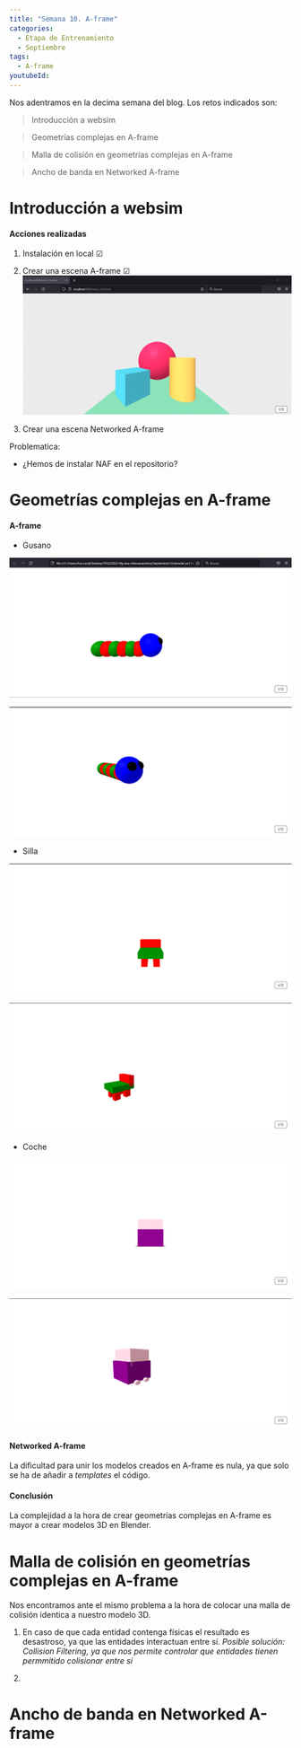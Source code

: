 ```yaml
---
title: "Semana 10. A-frame"
categories:
  - Etapa de Entrenamiento
  - Septiembre
tags:
  - A-frame
youtubeId: 
---
```



Nos adentramos en la decima semana del blog. Los retos indicados son:

> Introducción a websim

> Geometrías complejas en A-frame

> Malla de colisión en geometrías complejas en A-frame

> Ancho de banda en Networked A-frame 

# Introducción a websim

#### Acciones realizadas 

1. Instalación en local ☑

2. Crear una escena A-frame ☑ ![Escena](https://raw.githubusercontent.com/RoboticsLabURJC/2022-tfg-ana-villanueva/main/docs/images/kibotic_A-frame.png)

3. Crear una escena Networked A-frame 

Problematica:

* ¿Hemos de instalar NAF en el repositorio?




# Geometrías complejas en A-frame

#### A-frame

* Gusano

![ModelA](https://raw.githubusercontent.com/RoboticsLabURJC/2022-tfg-ana-villanueva/main/docs/images/aframe-model-e11.png)

![ModelA](https://raw.githubusercontent.com/RoboticsLabURJC/2022-tfg-ana-villanueva/main/docs/images/aframe-model-e12.png)

* Silla

![ModelB](https://raw.githubusercontent.com/RoboticsLabURJC/2022-tfg-ana-villanueva/main/docs/images/aframe-model-e21.png)

![ModelB](https://raw.githubusercontent.com/RoboticsLabURJC/2022-tfg-ana-villanueva/main/docs/images/aframe-model-e22.png)

* Coche

![ModelC](https://raw.githubusercontent.com/RoboticsLabURJC/2022-tfg-ana-villanueva/main/docs/images/aframe-model-e31.png)

![ModelC](https://raw.githubusercontent.com/RoboticsLabURJC/2022-tfg-ana-villanueva/main/docs/images/aframe-model-e32.png)

#### Networked A-frame

La dificultad para unir los modelos creados en A-frame es nula, ya que solo se ha de añadir a *templates* el código.

#### Conclusión 

La complejidad a la hora de crear geometrías complejas en A-frame es mayor a crear modelos 3D en Blender. 

# Malla de colisión en geometrías complejas en A-frame

Nos encontramos ante el mismo problema a la hora de colocar una malla de colisión identica a nuestro modelo 3D. 

1. En caso de que cada entidad contenga físicas el resultado es desastroso, ya que las entidades interactuan entre sí. 
*Posible solución: Collision Filtering, ya que nos permite controlar que entidades tienen permmitido colisionar entre sí* 

2. 

# Ancho de banda en Networked A-frame 